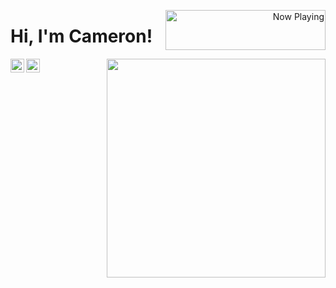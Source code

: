 <p align="right">
   <a href="https://now-playing-profile-taupe.vercel.app/now-playing?open" target="notarget">
    <img src="https://now-playing-profile-taupe.vercel.app/now-playing" width="256" height="64" alt="Now Playing" align="right">
   </a>
</p>

<p align="center">
  <h1>Hi, I'm Cameron!</h1>
</p>

<img align='right' width="350" src="https://github-readme-stats.vercel.app/api?username=cameronbrill&count_private=true&show_icons=true&theme=cobalt">

<a href="https://www.linkedin.com/in/cameronbrill/">
  <img align="left"  width="22px" src="https://cdn.jsdelivr.net/npm/simple-icons@v3/icons/linkedin.svg" />
</a>
<a href="https://github.com/cameronbrill">
  <img align="left" alt="recursion" width="22px" src="https://cdn.jsdelivr.net/npm/simple-icons@v3/icons/github.svg" />
</a>
<br/><br/>
